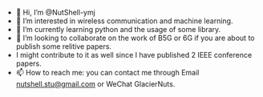 - 👋 Hi, I’m @NutShell-ymj
- 👀 I’m interested in wireless communication and machine learning.
- 🌱 I’m currently learning python and the usage of some library.
- 💞️ I’m looking to collaborate on the work of B5G or 6G if you are about to publish some relitive papers.
- I might contribute to it as well since I have published 2 IEEE conference papers.
- 📫 How to reach me: you can contact me through Email nutshell.stu@gmail.com or WeChat GlacierNuts.


